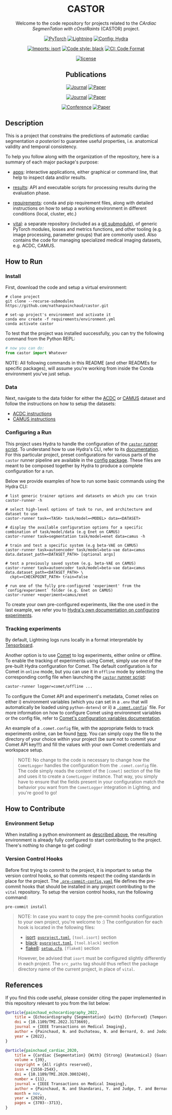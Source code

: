 <div align="center">

# CASTOR

Welcome to the code repository for projects related to the *CArdiac SegmenTation with cOnstRaints* (CASTOR) project.

<a href="https://pytorch.org/get-started/locally/"><img alt="PyTorch" src="https://img.shields.io/badge/PyTorch-ee4c2c?logo=pytorch&logoColor=white"></a>
<a href="https://pytorchlightning.ai/"><img alt="Lightning" src="https://img.shields.io/badge/-Lightning-792ee5?logo=pytorchlightning&logoColor=white"></a>
<a href="https://hydra.cc/"><img alt="Config: Hydra" src="https://img.shields.io/badge/Config-Hydra-89b8cd"></a>

[![Imports: isort](https://img.shields.io/badge/%20imports-isort-%231674b1?style=flat&labelColor=ef8336)](https://pycqa.github.io/isort/)
[![Code style: black](https://img.shields.io/badge/code%20style-black-000000.svg)](https://github.com/psf/black)
[![CI: Code Format](https://github.com/nathanpainchaud/castor/actions/workflows/code-format.yml/badge.svg?branch=main)](https://github.com/nathanpainchaud/castor/actions/workflows/code-format.yml?query=branch%3Amain)

[![license](https://img.shields.io/badge/License-Apache%202.0-blue.svg)](https://github.com/nathanpainchaud/castor/blob/dev/LICENSE)

## Publications

[![Journal](http://img.shields.io/badge/IEEE%20TMI-2022-4b44ce.svg)](https://doi.org/10.1109/TMI.2022.3173669)
[![Paper](http://img.shields.io/badge/paper-arxiv.2112.02102-B31B1B.svg)](https://arxiv.org/abs/2112.02102)

[![Journal](http://img.shields.io/badge/IEEE%20TMI-2020-4b44ce.svg)](https://doi.org/10.1109/TMI.2020.3003240)
[![Paper](http://img.shields.io/badge/paper-arxiv.2006.08825-B31B1B.svg)](https://arxiv.org/abs/2006.08825)

[![Conference](http://img.shields.io/badge/MICCAI-2019-4b44ce.svg)](https://doi.org/10.1007/978-3-030-32245-8_70)
[![Paper](http://img.shields.io/badge/paper-arxiv.1907.02865-B31B1B.svg)](https://arxiv.org/abs/1907.02865)

</div>

## Description
This is a project that constrains the predictions of automatic cardiac segmentation *a posteriori* to guarantee useful
properties, i.e. anatomical validity and temporal consistency.

To help you follow along with the organization of the repository, here is a summary of each major package's purpose:

- [apps](castor/apps): interactive applications, either graphical or command line, that help to inspect data and/or
results.

- [results](castor/results): API and executable scripts for processing results during the
evaluation phase.

- [requirements](requirements): conda and pip requirement files, along with detailed instructions on how to setup a
working environment in different conditions (local, cluster, etc.)

- [vital](https://github.com/nathanpainchaud/vital/tree/dev/vital): a separate repository (included as a
[git submodule](https://git-scm.com/book/en/v2/Git-Tools-Submodules)), of generic PyTorch modules, losses and metrics
functions, and other tooling (e.g. image processing, parameter groups) that are commonly used. Also contains the code
for managing specialized medical imaging datasets, e.g. ACDC, CAMUS.


## How to Run

### Install
First, download the code and setup a virtual environment:
```shell script
# clone project
git clone --recurse-submodules https://github.com/nathanpainchaud/castor.git

# set-up project's environment and activate it
conda env create -f requirements/environment.yml
conda activate castor
```
To test that the project was installed successfully, you can try the following command from the Python REPL:
```python
# now you can do:
from castor import Whatever
```
NOTE: All following commands in this README (and other READMEs for specific packages), will assume you're working from
inside the Conda environment you've just setup.

### Data
Next, navigate to the data folder for either the
[ACDC](https://github.com/nathanpainchaud/vital/tree/dev/vital/data/acdc) or
[CAMUS](https://github.com/nathanpainchaud/vital/tree/dev/vital/data/camus) dataset and follow the instructions on how
to setup the datasets:
- [ACDC instructions](https://github.com/nathanpainchaud/vital/blob/dev/vital/data/acdc/README.md#dataset-generator)
- [CAMUS instructions](https://github.com/nathanpainchaud/vital/blob/dev/vital/data/camus/README.md#cross-validation)

### Configuring a Run
This project uses Hydra to handle the configuration of the
[`castor` runner script](castor/runner.py). To understand how to use Hydra's CLI, refer to its
[documentation](https://hydra.cc/docs/intro/). For this particular project, preset configurations for various parts of
the `castor` runner pipeline are available in the [config package](castor/config). These files are meant to be composed
together by Hydra to produce a complete configuration for a run.

Below we provide examples of how to run some basic commands using the Hydra CLI:
```shell script
# list generic trainer options and datasets on which you can train
castor-runner -h

# select high-level options of task to run, and architecture and dataset to use
castor-runner task=<TASK> task/model=<MODEL> data=<DATASET>

# display the available configuration options for a specific combination of task/model/data (e.g Enet on CAMUS)
castor-runner task=segmentation task/model=enet data=camus -h

# train and test a specific system (e.g beta-VAE on CAMUS)
castor-runner task=autoencoder task/model=beta-vae data=camus data.dataset_path=<DATASET_PATH> [optional args]

# test a previously saved system (e.g. beta-VAE on CAMUS)
castor-runner task=autoencoder task/model=beta-vae data=camus data.dataset_path=<DATASET_PATH> \
  ckpt=<CHECKPOINT_PATH> train=False

# run one of the fully pre-configured 'experiment' from the `config/experiment` folder (e.g. Enet on CAMUS)
castor-runner +experiment=camus/enet
```

To create your own pre-configured experiments, like the one used in the last example, we refer you to [Hydra's own
documentation on configuring experiments](https://hydra.cc/docs/patterns/configuring_experiments/).

### Tracking experiments
By default, Lightning logs runs locally in a format interpretable by
[Tensorboard](https://www.tensorflow.org/tensorboard/).

Another option is to use [Comet](https://www.comet.ml/) to log experiments, either online or offline. To enable the
tracking of experiments using Comet, simply use one of the pre-built Hydra configuration for Comet. The default
configuration is for Comet in `online` mode, but you can use it in `offline` mode by selecting the corresponding config
file when launching the [`castor` runner script](castor/runner.py):
```bash
castor-runner logger=comet/offline ...
```
To configure the Comet API and experiment's metadata, Comet relies on either i) environment variables (which you can set
in a `.env` that will automatically be loaded using `python-dotenv`) or ii) a [`.comet.config`](.comet.config)` file. For
more information on how to configure Comet using environment variables or the config file, refer to
[Comet's configuration variables documentation](https://www.comet.ml/docs/python-sdk/advanced/#comet-configuration-variables).

An example of a `.comet.config` file, with the appropriate fields to track experiments online, can be found
[here](.comet.config). You can simply copy the file to the directory of your choice within your project (be sure
not to commit your Comet API key!!!) and fill the values with your own Comet credentials and workspace setup.

> NOTE: No change to the code is necessary to change how the `CometLogger` handles the configuration from the
> `.comet.config` file. The code simply reads the content of the `[comet]` section of the file and uses it to create a
> `CometLogger` instance. That way, you simply have to ensure that the fields present in your configuration match the
> behavior you want from the `CometLogger` integration in Lighting, and you're good to go!

## How to Contribute

### Environment Setup
When installing a python environment as [described above](#install), the resulting environment is already fully
configured to start contributing to the project. There's nothing to change to get coding!

### Version Control Hooks
Before first trying to commit to the project, it is important to setup the version control hooks, so that commits
respect the coding standards in place for the project. The [`.pre-commit-config.yaml`](.pre-commit-config.yaml) file
defines the pre-commit hooks that should be installed in any project contributing to the `vital` repository. To setup
the version control hooks, run the following command:
```shell script
pre-commit install
```

> NOTE: In case you want to copy the pre-commit hooks configuration to your own project, you're welcome to :)
> The configuration for each hook is located in the following files:
> - [isort](https://github.com/timothycrosley/isort): [`pyproject.toml`](./pyproject.toml), `[tool.isort]` section
> - [black](https://github.com/psf/black): [`pyproject.toml`](./pyproject.toml), `[tool.black]` section
> - [flake8](https://gitlab.com/pycqa/flake8): [`setup.cfg`](./setup.cfg), `[flake8]` section
>
> However, be advised that `isort` must be configured slightly differently in each project. The `src_paths` tag
> should thus reflect the package directory name of the current project, in place of `vital`.


## References
If you find this code useful, please consider citing the paper implemented in this repository relevant to you from the
list below:
```bibtex
@article{painchaud_echocardiography_2022,
    title = {Echocardiography {Segmentation} {with} {Enforced} {Temporal} {Consistency}},
    doi = {10.1109/TMI.2022.3173669},
	journal = {IEEE Transactions on Medical Imaging},
	author = {Painchaud, N. and Duchateau, N. and Bernard, O. and Jodoin, P.-M.},
	year = {2022},
}

@article{painchaud_cardiac_2020,
	title = {Cardiac {Segmentation} {With} {Strong} {Anatomical} {Guarantees}},
	volume = {39},
	copyright = {All rights reserved},
	issn = {1558-254X},
	doi = {10.1109/TMI.2020.3003240},
	number = {11},
	journal = {IEEE Transactions on Medical Imaging},
	author = {Painchaud, N. and Skandarani, Y. and Judge, T. and Bernard, O. and Lalande, A. and Jodoin, P.-M.},
	month = nov,
	year = {2020},
	pages = {3703--3713},
}
```
